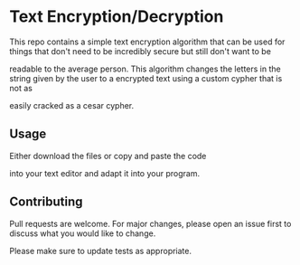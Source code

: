 # Text Encryption/Decryption

This repo contains a simple text encryption algorithm that can be used for things that don't need to be incredibly secure but still don't want to be

readable to the average person. This algorithm changes the letters in the string given by the user to a encrypted text using a custom cypher that is not as

easily cracked as a cesar cypher.

## Usage

Either download the files or copy and paste the code

into your text editor and adapt it into your program.

## Contributing

Pull requests are welcome. For major changes, please open an issue first to discuss what you would like to change.

Please make sure to update tests as appropriate.

